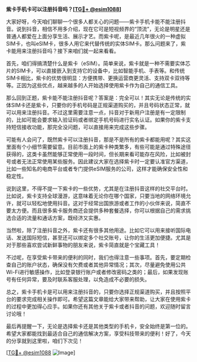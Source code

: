 **紫卡手机卡可以注册抖音吗？[[TG💪+ @esim1088](https://t.me/s/esim1088)]**

大家好呀，今天咱们聊聊一个很多人都关心的问题——紫卡手机卡能不能注册抖音。说到抖音，相信不用多介绍，现在它可是短视频界的“顶流”，无论是明星还是普通人都爱在上面分享生活、展示才艺。而紫卡呢，是最近几年很火的一种虚拟SIM卡，也叫eSIM卡，很多人用它来代替传统的实体SIM卡。那么问题来了，紫卡能用来注册抖音吗？接下来咱们就一起来看看。

首先，咱们得搞清楚什么是紫卡（eSIM）。简单来说，紫卡就是一种不需要实体芯片的SIM卡，可以直接嵌入到支持它的设备中，比如智能手机、手表等。和传统SIM卡相比，紫卡的优势很明显：方便携带、更换运营商更灵活、支持双卡双待等等。正因为这些优点，越来越多的人开始选择使用紫卡作为自己的通信工具。

那么回到正题，紫卡能不能注册抖音呢？答案是：完全可以！其实无论是传统的实体SIM卡还是紫卡，只要你的手机号码是正规渠道购买的，并且号码状态正常，就可以用来注册抖音。不过这里需要注意一点，抖音对于新用户注册是有一定限制的，比如可能会要求输入验证码或者绑定手机号码进行实名认证。如果你的紫卡支持短信接收功能，那完全没问题，可以直接用来完成这些步骤。

可能有人会问了，既然紫卡可以注册抖音，那是不是所有的紫卡都能用呢？其实这里面有个小细节需要留意。目前市面上的紫卡种类繁多，有些可能是通过特殊途径获得的，这类卡虽然能够正常使用一段时间，但长期来看可能存在风险，比如被封号或者无法正常使用某些服务。因此建议大家在选择紫卡时一定要认准官方渠道，比如一些知名的电商平台或者专门提供eSIM服务的公司，这样才能确保安全性和稳定性。

说到这里，不得不提一下紫卡的一些优势，尤其是在注册抖音这样的社交平台时。比如说，紫卡支持全球漫游，这意味着无论你在哪个国家，只要当地的网络环境允许，就可以轻松地使用抖音。这对于经常出国旅游或者工作的小伙伴来说，简直不要太方便。而且很多紫卡服务商还会提供多种套餐选择，你可以根据自己的需求挑选合适的流量和通话方案，既经济又实惠。

当然啦，除了注册抖音之外，紫卡还有很多其他用途。比如它可以用来接听国际电话、发送国际短信，甚至还可以绑定多个社交账号，让你的生活更加便捷。尤其是对于那些喜欢尝试新鲜事物的朋友来说，紫卡简直就是个宝藏工具！

不过呢，在享受紫卡带来的便利的同时，我们也得注意一些事项。首先，要定期检查自己的账户状态，确保没有欠费或者其他异常情况；其次，尽量避免使用公共Wi-Fi进行敏感操作，比如登录银行账户或者修改密码之类的；最后，如果发现账号有任何异常，要及时联系客服处理，以免造成不必要的损失。

总之，紫卡手机卡是可以用来注册抖音的，只要你选择正规渠道购买，并且按照平台的要求完成相关操作即可。希望这篇文章能给大家带来帮助，让大家在使用紫卡的过程中更加得心应手。如果你还有其他关于紫卡或者抖音的问题，欢迎随时留言讨论哦！

最后再提醒一下，无论是选择紫卡还是其他类型的手机卡，安全始终是第一位的。希望大家都能找到最适合自己的通信解决方案，享受科技带来的便利！好了，今天的分享就到这里啦，咱们下次见！

[[TG💪+ @esim1088](https://t.me/s/esim1088) ![Image](https://i.postimg.cc/4NQfJmqS/Snipaste-2025-05-13-00-14-12.png)]